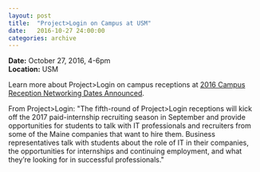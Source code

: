```yaml
---
layout: post
title:  "Project>Login on Campus at USM"
date:   2016-10-27 24:00:00
categories: archive
---
```

<p>
<strong>Date:</strong> October 27, 2016, 4-6pm<br>
<strong>Location:</strong> USM
</p>

<p>Learn more about Project>Login on campus receptions at <a target='_blank' href='http://projectlogin.com/2016/07/2016-campus-networking-receptions/'>2016 Campus Reception Networking Dates Announced</a>.

<p>From Project>Login: "The fifth-round of Project>Login receptions will kick off the 2017 paid-internship recruiting season in September and provide opportunities for students to talk with IT professionals and recruiters from some of the Maine companies that want to hire them. Business representatives talk with students about the role of IT in their companies, the opportunities for internships and continuing employment, and what they’re looking for in successful professionals."</p>
